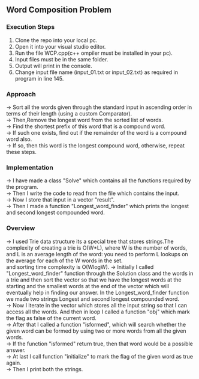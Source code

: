 ## Word Composition Problem

### Execution Steps
1) Clone the repo into your local pc.
2) Open it into your visual studio editor.
3) Run the file WCP.cpp(c++ ompiler must be installed in your pc).
4) Input files must be in the same folder.
5) Output will print in the console.
6) Change input file name (input_01.txt or input_02.txt) as required in program in line 145.

### Approach
-> Sort all the words given through the standard input in ascending order in terms of their length (using a custom Comparator). <br />
-> Then,Remove the longest word from the sorted list of words.  <br />
-> Find the shortest prefix of this word that is a compound word.  <br />
-> If such one exists, find out if the remainder of the word is a compound word also. <br /> 
-> If so, then this word is the longest compound word, otherwise, repeat these steps. <br />
### Implementation
-> I have made a class "Solve" which contains all the functions required by the program. <br />
-> Then I write the code to read from the file which contains the input. <br />
-> Now I store that input in a vector "result". <br />
-> Then I made a function "Longest_word_finder" which prints the longest and  second longest compounded word. <br />

### Overview 
-> I used Trie data structure its a special tree that stores strings.The complexity of creating a trie is O(W*L), where W is the number of words, and L is an average      length of the word: you need to perform L lookups on the average for each of the W words in the set. <br /> and sorting time complexity is O(WlogW).
-> Initially I called "Longest_word_finder" function through the Solution class and  the words in a trie and then sort the vector so that we have the longest words at    the starting and the smallest words at the end of the vector which will eventually help in finding our answer. In the Longest_word_finder function we made two          strings Longest and second longest compounded word. <br />
-> Now I iterate in the vector which stores all the input string so that I can access all the words. And then in loop I called a function "obj" which mark the flag as    false of the current word. <br />
-> After that I called a function "isformed", which will search whether the given word can be formed by using two or more words from all the given words. <br />
-> If the function "isformed" return true, then that word would be a possible answer. <br />
-> At last I call function "initialize" to mark the flag of the given word as true again.  <br />
-> Then I print both the strings. <br />








